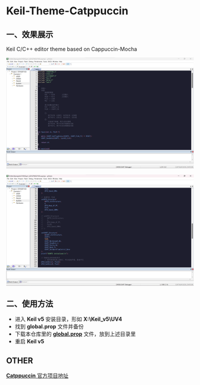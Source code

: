 # Keil-Theme-Catppuccin
## 一、效果展示

Keil C/C++ editor theme based on Cappuccin-Mocha

![Effect](Keil-Theme-Catppuccin-Mocha.png)

![Effect2](Keil-Theme-Catppuccin-Mocha-2.png)

## 二、使用方法

+ 进入 **Keil v5** 安装目录，形如 **X:\Keil_v5\UV4**
+ 找到 **global.prop** 文件并备份
+ 下载本仓库里的 [**global.prop**](./global.prop) 文件，放到上述目录里
+ 重启 **Keil v5**

## OTHER

[**Catppuccin** 官方项目地址](https://github.com/catppuccin/catppuccin)